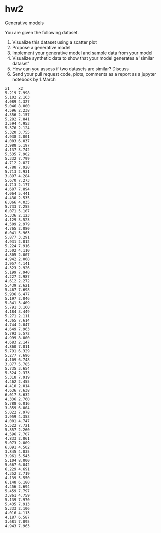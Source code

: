 # hw2
Generative models

You are given the following dataset.

1. Visualize this dataset using a scatter plot
2. Propose a generative model 
3. Implement your generative model and sample data from your model 
4. Visualize synthetic data to show that your model generates a 'similar dataset' 
5. How can you assess if two datasets are similar? Discuss
6. Send your pull request code, plots, comments as a report as a jupyter notebook by 1.March 
```
x1    x2
5.219 7.998
5.102 2.163
4.089 4.327
5.046 8.000
4.596 2.238
4.356 2.157
5.282 7.841
3.594 4.953
5.376 2.124
5.320 3.755
4.938 2.001
4.003 6.037
3.988 5.197
4.137 3.742
5.535 7.902
5.332 7.799
4.712 2.027
4.788 7.928
5.713 2.931
3.897 4.284
5.670 7.273
4.713 2.177
4.687 7.894
4.064 5.441
4.430 2.535
6.066 4.035
5.733 7.255
6.071 5.107
5.336 2.123
4.129 3.523
4.509 2.979
4.765 2.080
6.041 5.963
5.877 3.291
4.931 2.012
5.224 7.916
3.502 4.110
4.805 2.007
4.942 2.008
3.957 4.141
4.323 2.926
5.199 7.940
4.227 2.987
4.612 2.272
5.439 2.621
5.467 7.698
5.936 6.477
5.197 2.046
5.841 3.409
5.791 3.160
4.184 3.449
5.271 2.111
4.365 7.614
4.744 2.047
4.649 7.963
5.793 5.572
4.999 8.000
4.683 2.147
4.860 7.811
5.791 6.329
5.277 7.696
4.109 6.748
3.877 5.785
5.735 3.654
5.324 2.373
5.318 7.919
4.462 2.455
4.410 2.014
4.636 7.638
6.017 3.632
4.336 2.760
5.788 6.016
3.859 6.004
5.022 7.978
3.959 4.353
4.001 4.747
5.522 7.721
5.857 2.260
4.596 7.707
4.833 2.061
5.073 2.009
6.091 4.502
3.845 4.835
3.961 5.543
5.104 8.000
5.667 6.842
6.229 4.691
4.352 2.719
4.139 5.550
6.148 6.180
4.456 2.694
5.459 7.797
3.861 4.759
5.139 7.970
5.435 7.913
5.333 2.106
4.016 4.113
4.187 6.587
3.681 7.095
4.943 7.963
